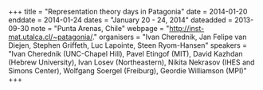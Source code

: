 +++
title = "Representation theory days in Patagonia"
date = 2014-01-20
enddate = 2014-01-24
dates = "January 20 - 24, 2014"
dateadded = 2013-09-30
note = "Punta Arenas, Chile"
webpage = "http://inst-mat.utalca.cl/~patagonia/."
organisers = "Ivan Cherednik, Jan Felipe van Diejen, Stephen Griffeth, Luc Lapointe, Steen Ryom-Hansen"
speakers = "Ivan Cherednik (UNC-Chapel Hill), Pavel Etingof (MIT), David Kazhdan (Hebrew University), Ivan Losev (Northeastern), Nikita Nekrasov (IHES and Simons Center), Wolfgang Soergel (Freiburg), Geordie Williamson (MPI)"
+++
